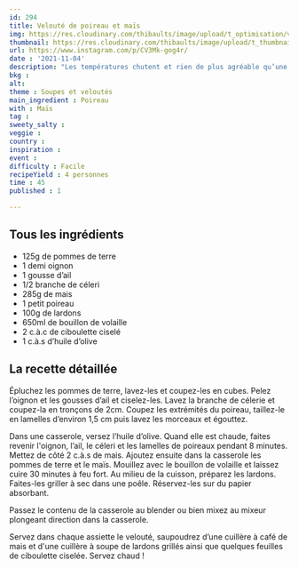 ```yaml
---
id: 294
title: Velouté de poireau et maïs
img: https://res.cloudinary.com/thibaults/image/upload/t_optimisation/v1636054952/Recipes/20211104_veloute_poireau_mais.jpg
thumbnail: https://res.cloudinary.com/thibaults/image/upload/t_thumbnail_josie/v1636054952/Recipes/20211104_veloute_poireau_mais.jpg
url: https://www.instagram.com/p/CV3Mk-gog4r/
date : '2021-11-04'
description: "Les températures chutent et rien de plus agréable qu’une bonne soupe chaude au poireau et au maïs avec des lardons en topping."
bkg : 
alt: 
theme : Soupes et veloutés
main_ingredient : Poireau
with : Maïs
tag : 
sweety_salty : 
veggie : 
country : 
inspiration : 
event : 
difficulty : Facile
recipeYield : 4 personnes
time : 45
published : 1

---
```


## Tous les ingrédients
 - 125g de pommes de terre
 - 1 demi oignon
 - 1 gousse d’ail
 - 1/2 branche de céleri
 - 285g de mais
 - 1 petit poireau
 - 100g de lardons
 - 650ml de bouillon de volaille
 - 2 c.à.c de ciboulette ciselé
 - 1 c.à.s d’huile d’olive

## La recette détaillée
Épluchez les pommes de terre, lavez-les et coupez-les en cubes. Pelez l’oignon et les gousses d’ail et ciselez-les. Lavez la branche de célerie et coupez-la en tronçons de 2cm. Coupez les extrémités du poireau, taillez-le en lamelles d’environ 1,5 cm puis lavez les morceaux et égouttez.

Dans une casserole, versez l’huile d’olive. Quand elle est chaude, faites revenir l'oignon, l’ail, le céleri et les lamelles de poireaux pendant 8 minutes. Mettez de côté 2 c.à.s de mais. Ajoutez ensuite dans la casserole les pommes de terre et le maïs. Mouillez avec le bouillon de volaille et laissez cuire 30 minutes à feu fort. Au milieu de la cuisson, préparez les lardons. Faites-les griller à sec dans une poêle. Réservez-les sur du papier absorbant.

Passez le contenu de la casserole au blender ou bien mixez au mixeur plongeant direction dans la casserole.

Servez dans chaque assiette le velouté, saupoudrez d’une cuillère à café de mais et d'une cuillère à soupe de lardons grillés ainsi que quelques feuilles de ciboulette ciselée. Servez chaud !